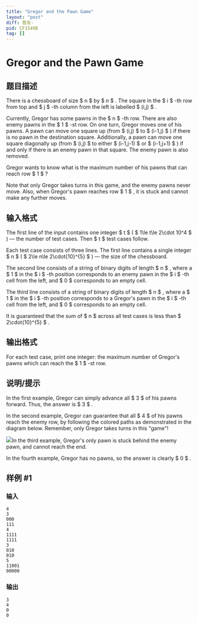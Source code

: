 ```yaml
---
title: "Gregor and the Pawn Game"
layout: "post"
diff: 普及-
pid: CF1549B
tag: []
---
```


# Gregor and the Pawn Game

## 题目描述

There is a chessboard of size $ n $ by $ n $ . The square in the $ i $ -th row from top and $ j $ -th column from the left is labelled $ (i,j) $ .

Currently, Gregor has some pawns in the $ n $ -th row. There are also enemy pawns in the $ 1 $ -st row. On one turn, Gregor moves one of his pawns. A pawn can move one square up (from $ (i,j) $ to $ (i-1,j) $ ) if there is no pawn in the destination square. Additionally, a pawn can move one square diagonally up (from $ (i,j) $ to either $ (i-1,j-1) $ or $ (i-1,j+1) $ ) if and only if there is an enemy pawn in that square. The enemy pawn is also removed.

Gregor wants to know what is the maximum number of his pawns that can reach row $ 1 $ ?

Note that only Gregor takes turns in this game, and the enemy pawns never move. Also, when Gregor's pawn reaches row $ 1 $ , it is stuck and cannot make any further moves.

## 输入格式

The first line of the input contains one integer $ t $ ( $ 1\le t\le 2\cdot 10^4 $ ) — the number of test cases. Then $ t $ test cases follow.

Each test case consists of three lines. The first line contains a single integer $ n $ ( $ 2\le n\le 2\cdot{10}^{5} $ ) — the size of the chessboard.

The second line consists of a string of binary digits of length $ n $ , where a $ 1 $ in the $ i $ -th position corresponds to an enemy pawn in the $ i $ -th cell from the left, and $ 0 $ corresponds to an empty cell.

The third line consists of a string of binary digits of length $ n $ , where a $ 1 $ in the $ i $ -th position corresponds to a Gregor's pawn in the $ i $ -th cell from the left, and $ 0 $ corresponds to an empty cell.

It is guaranteed that the sum of $ n $ across all test cases is less than $ 2\cdot{10}^{5} $ .

## 输出格式

For each test case, print one integer: the maximum number of Gregor's pawns which can reach the $ 1 $ -st row.

## 说明/提示

In the first example, Gregor can simply advance all $ 3 $ of his pawns forward. Thus, the answer is $ 3 $ .

In the second example, Gregor can guarantee that all $ 4 $ of his pawns reach the enemy row, by following the colored paths as demonstrated in the diagram below. Remember, only Gregor takes turns in this "game"!

 ![](https://cdn.luogu.com.cn/upload/vjudge_pic/CF1549B/eb2df5f00e8c7d1290d3251e314fd1200ad28d29.png)In the third example, Gregor's only pawn is stuck behind the enemy pawn, and cannot reach the end.

In the fourth example, Gregor has no pawns, so the answer is clearly $ 0 $ .

## 样例 #1

### 输入

```
4
3
000
111
4
1111
1111
3
010
010
5
11001
00000
```

### 输出

```
3
4
0
0
```

